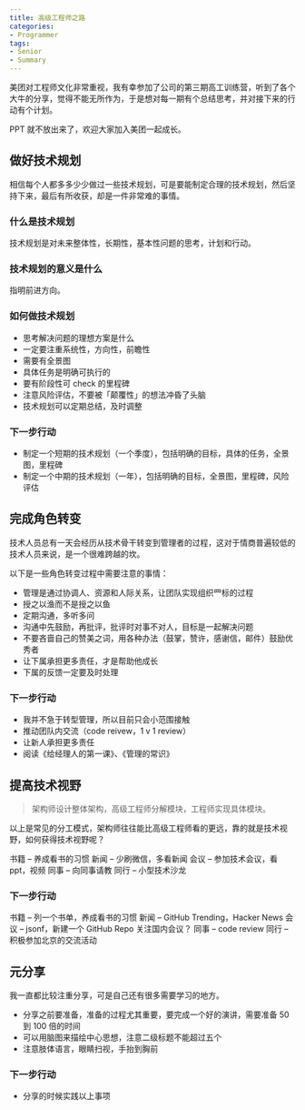 ```yaml
---
title: 高级工程师之路
categories:
- Programmer
tags:
- Senior
- Summary
---
```


美团对工程师文化非常重视，我有幸参加了公司的第三期高工训练营，听到了各个大牛的分享，觉得不能无所作为，于是想对每一期有个总结思考，并对接下来的行动有个计划。

PPT 就不放出来了，欢迎大家加入美团一起成长。

<!-- more -->

## 做好技术规划

相信每个人都多多少少做过一些技术规划，可是要能制定合理的技术规划，然后坚持下来，最后有所收获，却是一件非常难的事情。

### 什么是技术规划

技术规划是对未来整体性，长期性，基本性问题的思考，计划和行动。

### 技术规划的意义是什么

指明前进方向。

### 如何做技术规划

- 思考解决问题的理想方案是什么
- 一定要注重系统性，方向性，前瞻性
- 需要有全景图
- 具体任务是明确可执行的
- 要有阶段性可 check 的里程碑
- 注意风险评估，不要被「颠覆性」的想法冲昏了头脑
- 技术规划可以定期总结，及时调整

### 下一步行动

- 制定一个短期的技术规划（一个季度），包括明确的目标，具体的任务，全景图，里程碑
- 制定一个中期的技术规划（一年），包括明确的目标，全景图，里程碑，风险评估

## 完成角色转变

技术人员总有一天会经历从技术骨干转变到管理者的过程，这对于情商普遍较低的技术人员来说，是一个很难跨越的坎。

以下是一些角色转变过程中需要注意的事情：

- 管理是通过协调⼈、资源和⼈际关系，让团队实现组织⺫标的过程
- 授之以渔而不是授之以鱼
- 定期沟通，多听多问
- 沟通中先鼓励，再批评，批评时对事不对人，目标是一起解决问题
- 不要吝啬自己的赞美之词，用各种办法（鼓掌，赞许，感谢信，邮件）鼓励优秀者
- 让下属承担更多责任，才是帮助他成长
- 下属的反馈一定要及时处理

### 下一步行动

- 我并不急于转型管理，所以目前只会小范围接触
- 推动团队内交流（code reivew，1 v 1 review）
- 让新人承担更多责任
- 阅读《给经理⼈的第⼀课》、《管理的常识》

## 提高技术视野

> 架构师设计整体架构，高级工程师分解模块，工程师实现具体模块。

以上是常见的分工模式，架构师往往能比高级工程师看的更远，靠的就是技术视野，如何获得技术视野呢？

书籍 – 养成看书的习惯
新闻 – 少刷微信，多看新闻
会议 – 参加技术会议，看 ppt，视频
同事 – 向同事请教
同行 – 小型技术沙龙

### 下一步行动

书籍 – 列一个书单，养成看书的习惯
新闻 – GitHub Trending，Hacker News
会议 – jsonf，新建一个 GitHub Repo 关注国内会议？
同事 – code review
同行 – 积极参加北京的交流活动

## 元分享

我一直都比较注重分享，可是自己还有很多需要学习的地方。

- 分享之前要准备，准备的过程尤其重要，要完成一个好的演讲，需要准备 50 到 100 倍的时间
- 可以用脑图来描绘中心思想，注意二级标题不能超过五个
- 注意肢体语言，眼睛扫视，手抬到胸前

### 下一步行动

- 分享的时候实践以上事项
